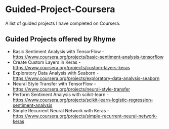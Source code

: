 # Guided-Project-Coursera
A list of guided projects I have completed on Coursera.

## Guided Projects offered by Rhyme
* Basic Sentiment Analysis with TensorFlow - <https://www.coursera.org/projects/basic-sentiment-analysis-tensorflow>
* Create Custom Layers in Keras - <https://www.coursera.org/projects/custom-layers-keras>
* Exploratory Data Analysis with Seaborn - <https://www.coursera.org/projects/exploratory-data-analysis-seaborn>
* Neural Style Transfer with TensorFlow - <https://www.coursera.org/projects/neural-style-transfer>
* Perform Sentiment Analysis with scikit-learn - <https://www.coursera.org/projects/scikit-learn-logistic-regression-sentiment-analysis>
* Simple Recurrent Neural Network with Keras - <https://www.coursera.org/projects/simple-recurrent-neural-network-keras>
